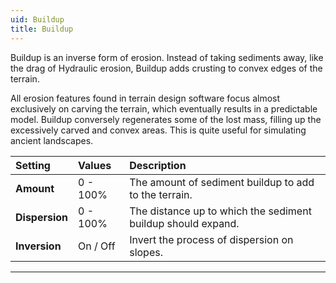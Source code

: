 ```yaml
---
uid: Buildup
title: Buildup
---
```


Buildup is an inverse form of erosion. Instead of taking sediments away, like the drag of Hydraulic erosion, Buildup adds crusting to convex edges of the terrain. 

All erosion features found in terrain design software focus almost exclusively on carving the terrain, which eventually results in a predictable model. Buildup conversely regenerates some of the lost mass, filling up the excessively carved and convex areas. This is quite useful for simulating ancient landscapes.

| Setting        | Values      | Description                                                  |
| :------------- | :---------- | :----------------------------------------------------------- |
| **Amount**     | 0 - 100% | The amount of sediment buildup to add to the terrain.        |
| **Dispersion** | 0 - 100% | The distance up to which the sediment buildup should expand. |
| **Inversion**  | On / Off    | Invert the process of dispersion on slopes.                  |




***

<!--examples-->